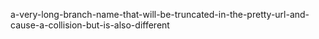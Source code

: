 a-very-long-branch-name-that-will-be-truncated-in-the-pretty-url-and-cause-a-collision-but-is-also-different
